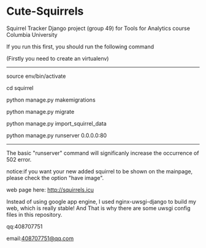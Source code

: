 # Cute-Squirrels
Squirrel Tracker Django project (group 49) for Tools for Analytics course Columbia University

If you run this first, you should run the following command

(Firstly you need to create an virtualenv)


--------------------------------------
source env/bin/activate

cd squirrel

python manage.py makemigrations

python manage.py migrate

python manage.py import_squirrel_data

python manage.py runserver 0.0.0.0:80

--------------------------------------
The basic "runserver" command will significanly increase the occurrence of 502 error.

notice:if you want your new added squirrel to be shown on the mainpage, please check the option "have image".

web page here: http://squirrels.icu

Instead of using google app engine, I used nginx-uwsgi-django to build my web, which is really stable! And That is why there are some uwsgi config files in this repository.

qq:408707751

email:408707751@qq.com
